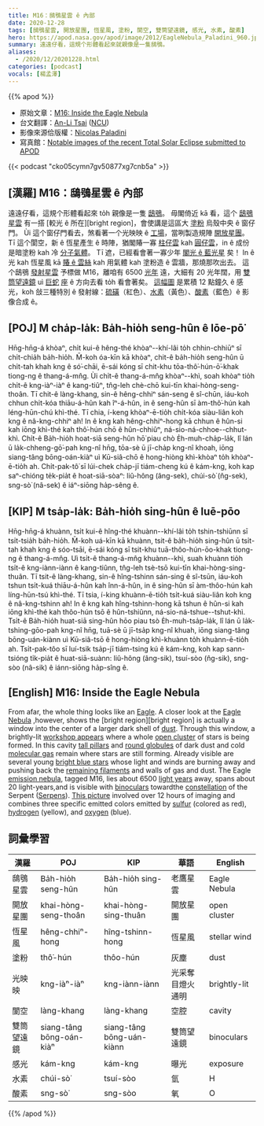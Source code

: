 ```yaml
---
title: M16：鴟鴞星雲 ê 內部
date: 2020-12-28
tags: [鴟鴞星雲, 開放星團, 恆星風, 塗粉, 閬空, 雙筒望遠鏡, 感光, 水素, 酸素]
hero: https://apod.nasa.gov/apod/image/2012/EagleNebula_Paladini_960.jpg
summary: 遠遠仔看，這規个形體看起來就親像是一隻鴟鴞。
aliases:
  - /2020/12/20201228.html
categories: [podcast]
vocals: [楊孟澤]
---
```


{{% apod %}}

- 原始文章：[M16: Inside the Eagle Nebula](https://apod.nasa.gov/apod/ap201228.html)
- 台文翻譯：[An-Li Tsai](mailto:thianbun.taigi@gmail.com) ([NCU](https://www.astro.ncu.edu.tw))
- 影像來源佮版權：[Nicolas Paladini](https://www.instagram.com/nicolas_paladini/)
- 寫真館：[Notable images of the recent Total Solar Eclipse submitted to APOD](https://www.facebook.com/media/set?vanity=APOD.Sky&set=a.3216915061746024)

{{< podcast "cko05cymn7gv50877xg7cnb5a" >}}

## [漢羅] M16：鴟鴞星雲 ê 內部

遠遠仔看，這規个形體看起來 to̍h 親像是一隻 [鴟鴞][Eagle]。
毋閣倚近 kā 看，這个 [鴟鴞星雲][Eagle Nebula] 有一搭 [較光 ê 所在][bright region]，會使講是這區大 [塗粉][dust] 烏殼中央 ê 窗仔門。
Ùi 這个窗仔門看去，煞看著一个光映映 ê [工場][workshop appears]，當咧製造規陣 [開放星團][open cluster]。
Tī 這个閬空，新 ê 恆星產生 ê 時陣，猶閣賰一寡 [柱仔雲][tall pillars] kah [圓仔雲][round globules]，in ê 成份 是暗塗粉 kah 冷 [分子氣體][molecular gas]。
Tī 遮，已經看會著一寡少年 [閣光 ê 藍光星][bright blue stars] 矣！
In ê 光 kah 恆星風 kā [賰 ê 雲絲][remaining filaments] kah 用氣體 kah 塗粉造 ê 雲牆，那燒那吹出去。
這个鴟鴞 [發射星雲][emission nebula] 予標做 M16，離咱有 6500 [光年][light years] 遠，大細有 20 光年闊，用 [雙筒望遠鏡][binoculars] uì [巨蛇][Serpens] [座][constellation] ê 方向去看 to̍h 看會著矣。
[這幅圖][This picture] 是累積 12 點鐘久 ê 感光，koh 敆三種特別 ê 發射線：[硫磺][sulfur]（紅色）、[水素][hydrogen]（黃色）、[酸素][oxygen]（藍色）ê 影像合成 ê。

## [POJ] M cha̍p-la̍k: Ba̍h-hio̍h seng-hûn ê lōe-pō͘

Hn̄g-hn̄g-á khòaⁿ, chi̍t kui-ê hêng-thé khòaⁿ--khí-lâi to̍h chhin-chhiūⁿ sī chi̍t-chia̍h ba̍h-hio̍h.
M̄-koh óa-kīn kā khòaⁿ, chit-ê ba̍h-hio̍h seng-hûn ū chi̍t-tah khah kng ê só͘-chāi, ē-sái kóng sī chit-khu tōa-thô͘-hún-ō͘-khak tiong-ng ê thang-á-mn̂g.
Ùi chi̍t-ê thang-á-mn̂g khòaⁿ--khì, soah khòaⁿ tio̍h chi̍t-ê kng-iàⁿ-iàⁿ ê kang-tiûⁿ, tn̂g-leh chè-chō kui-tīn khai-hòng-seng-thoân.
Tī chit-ê làng-khang, sin-ê hêng-chhiⁿ sán-seng ê sî-chūn, iáu-koh chhun chi̍t-kóa thiāu-á-hûn kah îⁿ-á-hûn, in ê seng-hûn sī àm-thô͘-hún kah léng-hūn-chú khì-thé.
Tī chia, í-keng khòaⁿ-ē-tio̍h chi̍t-kóa siàu-liân koh kng ê nâ-kng-chhiⁿ ah!
In ê kng kah hêng-chhiⁿ-hong kā chhun ê hûn-si kah iōng khì-thé kah thô͘-hún chō ê hûn-chhiûⁿ, ná-sio-ná-chhoe--chhut-khì.
Chi̍t-ê Ba̍h-hio̍h hoat-siā seng-hûn hō͘ piau chò E̍h-muh-cha̍p-la̍k, lî lán ū la̍k-chheng-gō͘-pah kng-nî hn̄g, tōa-sè ū jī-cha̍p kng-nî khoah, iōng siang-tâng bōng-oán-kiàⁿ uì Kū-siâ-chō ê hong-hiòng khì-khòaⁿ to̍h khòaⁿ-ē-tio̍h ah.
Chi̍t-pak-tô͘ sī lúi-chek cha̍p-jī tiám-cheng kú ê kám-kng, koh kap saⁿ-chióng te̍k-pia̍t ê hoat-siā-sòaⁿ: liû-hông (âng-sek), chúi-sò͘ (n̂g-sek), sng-sò͘ (nâ-sek) ê iáⁿ-siōng ha̍p-sêng ê.

## [KIP] M tsa̍p-la̍k: Ba̍h-hio̍h sing-hûn ê luē-pōo

Hn̄g-hn̄g-á khuànn, tsi̍t kui-ê hîng-thé khuànn--khí-lâi to̍h tshin-tshiūnn sī tsi̍t-tsia̍h ba̍h-hio̍h.
M̄-koh uá-kīn kā khuànn, tsit-ê ba̍h-hio̍h sing-hûn ū tsi̍t-tah khah kng ê sóo-tsāi, ē-sái kóng sī tsit-khu tuā-thôo-hún-ōo-khak tiong-ng ê thang-á-mn̂g.
Uì tsi̍t-ê thang-á-mn̂g khuànn--khì, suah khuànn tio̍h tsi̍t-ê kng-iànn-iànn ê kang-tiûnn, tn̂g-leh tsè-tsō kui-tīn khai-hòng-sing-thuân.
Tī tsit-ê làng-khang, sin-ê hîng-tshinn sán-sing ê sî-tsūn, iáu-koh tshun tsi̍t-kuá thiāu-á-hûn kah înn-á-hûn, in ê sing-hûn sī àm-thôo-hún kah líng-hūn-tsú khì-thé.
Tī tsia, í-king khuànn-ē-tio̍h tsi̍t-kuá siàu-liân koh kng ê nâ-kng-tshinn ah!
In ê kng kah hîng-tshinn-hong kā tshun ê hûn-si kah iōng khì-thé kah thôo-hún tsō ê hûn-tshiûnn, ná-sio-ná-tshue--tshut-khì.
Tsi̍t-ê Ba̍h-hio̍h huat-siā sing-hûn hōo piau tsò E̍h-muh-tsa̍p-la̍k, lî lán ū la̍k-tshing-gōo-pah kng-nî hn̄g, tuā-sè ū jī-tsa̍p kng-nî khuah, iōng siang-tâng bōng-uán-kiànn uì Kū-siâ-tsō ê hong-hiòng khì-khuànn to̍h khuànn-ē-tio̍h ah.
Tsi̍t-pak-tôo sī luí-tsik tsa̍p-jī tiám-tsing kú ê kám-kng, koh kap sann-tsióng ti̍k-pia̍t ê huat-siā-suànn: liû-hông (âng-sik), tsuí-sòo (n̂g-sik), sng-sòo (nâ-sik) ê iánn-siōng ha̍p-sîng ê.


## [English] M16: Inside the Eagle Nebula

From afar, the whole thing looks like an [Eagle][Eagle]. A closer look at the [Eagle Nebula][Eagle Nebula] ,however, shows the [bright region][bright region] is actually a window into the center of a larger dark shell of [dust][dust]. Through this window, a brightly-lit [workshop appears][workshop appears] where a whole [open cluster][open cluster] of stars is being formed. In this cavity [tall pillars][tall pillars] and [round globules][round globules] of dark dust and cold [molecular gas][molecular gas] remain where stars are still forming. Already visible are several young [bright blue stars][bright blue stars] whose light and winds are burning away and pushing back the [remaining filaments][remaining filaments] and walls of gas and dust. The Eagle [emission nebula][emission nebula], tagged M16, lies about 6500 [light years][light years] away, spans about 20 light-years,and is visible with [binoculars][binoculars] towardthe [constellation][constellation] of the Serpent ([Serpens][Serpens]). [This picture][This picture] involved over 12 hours of imaging and combines three specific emitted colors emitted by [sulfur][sulfur] (colored as red), [hydrogen][hydrogen] (yellow), and [oxygen][oxygen] (blue).

## 詞彙學習

|漢羅|POJ|KIP|華語|English|
|-|-|-|-|-|
|鴟鴞星雲|Ba̍h-hio̍h seng-hûn|Ba̍h-hio̍h sing-hûn|老鷹星雲|Eagle Nebula|
|開放星團|khai-hòng-seng-thoân|khai-hòng-sing-thuân|開放星團|open cluster|
|恆星風|hêng-chhiⁿ-hong|hîng-tshinn-hong|恆星風|stellar wind|
|塗粉|thô͘-hún|thôo-hún|灰塵|dust|
|光映映|kng-iàⁿ-iàⁿ|kng-iànn-iànn|光采奪目燈火通明|brightly-lit|
|閬空|làng-khang|làng-khang|空腔|cavity|
|雙筒望遠鏡|siang-tâng bōng-oán-kiàⁿ|siang-tâng bōng-uán-kiànn|雙筒望遠鏡|binoculars|
|感光|kám-kng|kám-kng|曝光|exposure|
|水素|chúi-sò͘|tsuí-sòo|氫|H|
|酸素|sng-sò͘|sng-sòo|氧|O|

{{% /apod %}}

[Eagle]: https://www.pbs.org/wnet/nature/eagles-introduction/3089/
[Eagle Nebula]: https://en.wikipedia.org/wiki/Eagle_Nebula
[brightregion]: https://noirlab.edu/public/images/noao-02181/
[dust]: https://apod.nasa.gov/apod/ap030706.html
[workshop appears]: https://www.youtube.com/watch?v=rvXIgpIuuxw
[open cluster]: https://apod.nasa.gov/apod/open_clusters.html
[tall pillars]: https://apod.nasa.gov/apod/ap201206.html
[round globules]: https://apod.nasa.gov/apod/ap081228.html
[molecular gas]: https://apod.nasa.gov/apod/ap201122.html
[bright blue stars]: https://apod.nasa.gov/apod/ap200909.html
[remaining filaments]: https://apod.nasa.gov/apod/ap181202.html
[emission nebula]: https://apod.nasa.gov/apod/emission_nebulae.html
[light years]: https://starchild.gsfc.nasa.gov/docs/StarChild/questions/question19.html
[binoculars]: http://www.birdwatching.com/optics/binoculars1.html
[constellation]: https://spaceplace.nasa.gov/search/constellations/
[Serpens]: https://chandra.harvard.edu/photo/constellations/serpens.html
[This picture]: https://www.instagram.com/p/CHQf9uxJ3GW/
[sulfur]: https://en.wikipedia.org/wiki/Sulfur
[hydrogen]: http://www.rsc.org/periodic-table/element/1/hydrogen
[oxygen]: https://www.youtube.com/watch?v=uPK_rSf1WUc
